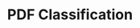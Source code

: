 ---
title: PDF Classification
type: templates
category: Structured Data Parsing
order: 602
meta_title: 
meta_description: 
---